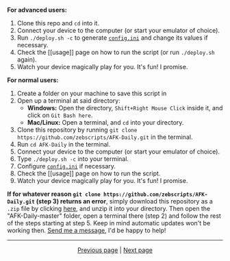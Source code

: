 **For advanced users:**

1. Clone this repo and `cd` into it.
2. Connect your device to the computer (or start your emulator of choice).
3. Run `./deploy.sh -c` to generate [`config.ini`](https://github.com/zebscripts/AFK-Daily/wiki/Config) and change its values if necessary.
4. Check the [[usage]] page on how to run the script (or run `./deploy.sh` again).
5. Watch your device magically play for you. It's fun! I promise.

**For normal users:**

1. Create a folder on your machine to save this script in
2. Open up a terminal at said directory:
   - **Windows:** Open the directory, `Shift+Right Mouse Click` inside it, and click on `Git Bash here`.
   - **Mac/Linux:** Open a terminal, and `cd` into your directory.
3. Clone this repository by running `git clone https://github.com/zebscripts/AFK-Daily.git` in the terminal.
4. Run `cd AFK-Daily` in the terminal.
5. Connect your device to the computer (or start your emulator of choice).
6. Type `./deploy.sh -c` into your terminal.
7. Configure [`config.ini`](https://github.com/zebscripts/AFK-Daily/wiki/Config) if necessary.
8. Check the [[usage]] page on how to run the script.
9. Watch your device magically play for you. It's fun! I promise.

**If for whatever reason `git clone https://github.com/zebscripts/AFK-Daily.git` (step 3) returns an error**, simply download this repository as a `.zip` file by clicking [here](https://github.com/zebscripts/AFK-Daily/archive/refs/heads/master.zip), and unzip it into your directory. Then open the "AFK-Daily-master" folder, open a terminal there (step 2) and follow the rest of the steps starting at step 5. Keep in mind automatic updates won't be working then. [Send me a message](https://github.com/zebscripts/AFK-Daily/wiki/Troubleshooting), I'd be happy to help!

<hr>

<div align="center">
<a href="https://github.com/zebscripts/AFK-Daily/wiki/Tools">Previous page</a>
|
<a href="https://github.com/zebscripts/AFK-Daily/wiki/Config">Next page</a>
</div>
